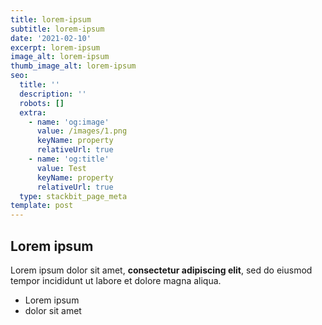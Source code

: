 ```yaml
---
title: lorem-ipsum
subtitle: lorem-ipsum
date: '2021-02-10'
excerpt: lorem-ipsum
image_alt: lorem-ipsum
thumb_image_alt: lorem-ipsum
seo:
  title: ''
  description: ''
  robots: []
  extra:
    - name: 'og:image'
      value: /images/1.png
      keyName: property
      relativeUrl: true
    - name: 'og:title'
      value: Test
      keyName: property
      relativeUrl: true
  type: stackbit_page_meta
template: post
---
```

## Lorem ipsum

Lorem ipsum dolor sit amet, **consectetur adipiscing elit**, sed do eiusmod tempor incididunt ut labore et dolore magna aliqua.

- Lorem ipsum
- dolor sit amet